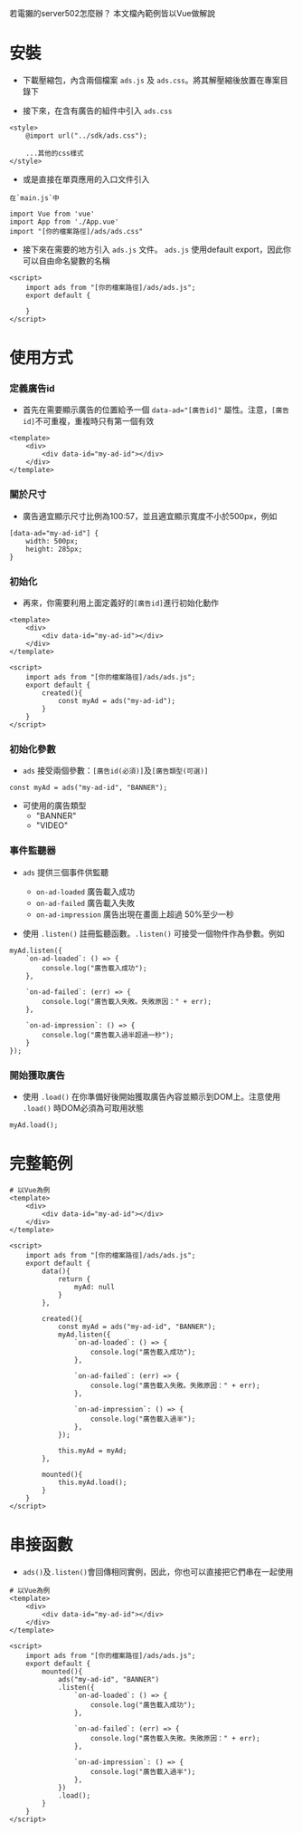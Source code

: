 若電獺的server502怎麼辦？
本文檔內範例皆以Vue做解說

# 安裝
- 下載壓縮包，內含兩個檔案 `ads.js` 及 `ads.css`。將其解壓縮後放置在專案目錄下

- 接下來，在含有廣告的組件中引入 `ads.css`
```
<style>    
    @import url("../sdk/ads.css");

    ...其他的css樣式
</style>
```

- 或是直接在單頁應用的入口文件引入
```
在`main.js`中

import Vue from 'vue'
import App from './App.vue'
import "[你的檔案路徑]/ads/ads.css"
```


- 接下來在需要的地方引入 `ads.js` 文件。 `ads.js` 使用default export，因此你可以自由命名變數的名稱
```
<script>
    import ads from "[你的檔案路徑]/ads/ads.js";
    export default {

    }
</script>
```


# 使用方式
### 定義廣告id
- 首先在需要顯示廣告的位置給予一個 `data-ad="[廣告id]"` 屬性。注意，`[廣告id]`不可重複，重複時只有第一個有效
```
<template>
	<div>
		<div data-id="my-ad-id"></div>
    </div>
</template>
```

### 關於尺寸
- 廣告適宜顯示尺寸比例為100:57，並且適宜顯示寬度不小於500px，例如
```
[data-ad="my-ad-id"] {
    width: 500px;
    height: 285px;
}
```


### 初始化
- 再來，你需要利用上面定義好的`[廣告id]`進行初始化動作
```
<template>
	<div>
    	<div data-id="my-ad-id"></div>
    </div>
</template>

<script>
    import ads from "[你的檔案路徑]/ads/ads.js";
    export default {
        created(){
            const myAd = ads("my-ad-id");
        }
    }
</script>
```


### 初始化參數
- `ads` 接受兩個參數：`[廣告id(必須)]`及`[廣告類型(可選)]`
```
const myAd = ads("my-ad-id", "BANNER");
```

- 可使用的廣告類型
    - "BANNER"
    - "VIDEO"



### 事件監聽器
- `ads` 提供三個事件供監聽
    - `on-ad-loaded` 廣告載入成功
    - `on-ad-failed` 廣告載入失敗
    - `on-ad-impression` 廣告出現在畫面上超過 50%至少一秒


- 使用 `.listen()` 註冊監聽函數。`.listen()` 可接受一個物件作為參數。例如
```
myAd.listen({
    `on-ad-loaded`: () => {
        console.log("廣告載入成功");
    },

    `on-ad-failed`: (err) => {
        console.log("廣告載入失敗。失敗原因：" + err);
    },

    `on-ad-impression`: () => {
        console.log("廣告載入過半超過一秒");
    }
});
```


### 開始獲取廣告
- 使用 `.load()` 在你準備好後開始獲取廣告內容並顯示到DOM上。注意使用 `.load()` 時DOM必須為可取用狀態
```
myAd.load();
```


# 完整範例
```
# 以Vue為例
<template>
	<div>
    	<div data-id="my-ad-id"></div>
    </div>
</template>

<script>
    import ads from "[你的檔案路徑]/ads/ads.js";
    export default {
        data(){
            return {
                myAd: null
            }
        },

        created(){
            const myAd = ads("my-ad-id", "BANNER");
            myAd.listen({
                `on-ad-loaded`: () => {
                    console.log("廣告載入成功");
                },

                `on-ad-failed`: (err) => {
                    console.log("廣告載入失敗。失敗原因：" + err);
                },

                `on-ad-impression`: () => {
                    console.log("廣告載入過半");
                },
            });

            this.myAd = myAd;
        },

        mounted(){
            this.myAd.load();
        }
    }
</script>
```



# 串接函數
- `ads()`及`.listen()`會回傳相同實例，因此，你也可以直接把它們串在一起使用
```
# 以Vue為例
<template>
	<div>
    	<div data-id="my-ad-id"></div>
    </div>
</template>

<script>
    import ads from "[你的檔案路徑]/ads/ads.js";
    export default {
        mounted(){
            ads("my-ad-id", "BANNER")
            .listen({
                `on-ad-loaded`: () => {
                    console.log("廣告載入成功");
                },

                `on-ad-failed`: (err) => {
                    console.log("廣告載入失敗。失敗原因：" + err);
                },

                `on-ad-impression`: () => {
                    console.log("廣告載入過半");
                },
            })
            .load();
        }
    }
</script>
```



